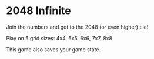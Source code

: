# 2048 Infinite
Join the numbers and get to the 2048 (or even higher) tile!

Play on 5 grid sizes: 4x4, 5x5, 6x6, 7x7, 8x8

This game also saves your game state.
